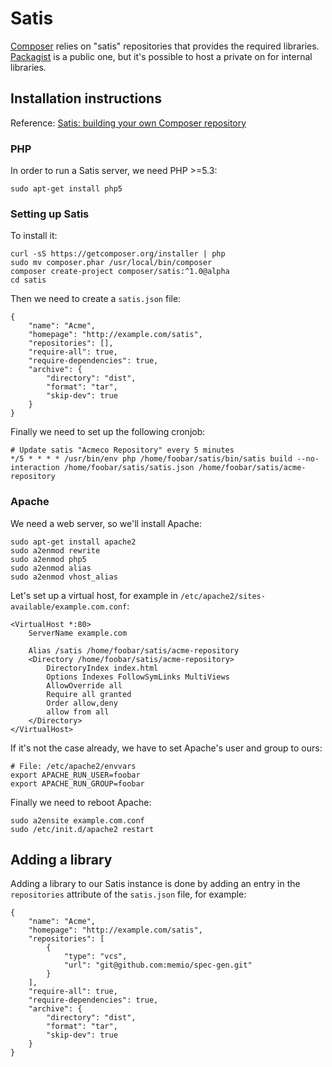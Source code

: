 # Satis

[Composer](https://getcomposer.org/) relies on "satis" repositories that provides the required libraries.
[Packagist](https://packagist.org/) is a public one, but it's possible to host a private on for internal libraries.

## Installation instructions

Reference: [Satis: building your own Composer repository](http://blog.servergrove.com/2015/04/29/satis-building-composer-repository/)

### PHP

In order to run a Satis server, we need PHP >=5.3:

    sudo apt-get install php5

### Setting up Satis

To install it:

    curl -sS https://getcomposer.org/installer | php
    sudo mv composer.phar /usr/local/bin/composer
    composer create-project composer/satis:^1.0@alpha
    cd satis

Then we need to create a `satis.json` file:

```
{
    "name": "Acme",
    "homepage": "http://example.com/satis",
    "repositories": [],
    "require-all": true,
    "require-dependencies": true,
    "archive": {
        "directory": "dist",
        "format": "tar",
        "skip-dev": true
    }
}
```

Finally we need to set up the following cronjob:

```
# Update satis "Acmeco Repository" every 5 minutes
*/5 * * * * /usr/bin/env php /home/foobar/satis/bin/satis build --no-interaction /home/foobar/satis/satis.json /home/foobar/satis/acme-repository
```

### Apache

We need a web server, so we'll install Apache:

    sudo apt-get install apache2
    sudo a2enmod rewrite
    sudo a2enmod php5
    sudo a2enmod alias
    sudo a2enmod vhost_alias

Let's set up a virtual host, for example in `/etc/apache2/sites-available/example.com.conf`:

```
<VirtualHost *:80>
    ServerName example.com

    Alias /satis /home/foobar/satis/acme-repository
    <Directory /home/foobar/satis/acme-repository>
        DirectoryIndex index.html
        Options Indexes FollowSymLinks MultiViews
        AllowOverride all
        Require all granted
        Order allow,deny
        allow from all
    </Directory>
</VirtualHost>
```

If it's not the case already, we have to set Apache's user and group to ours:

```
# File: /etc/apache2/envvars
export APACHE_RUN_USER=foobar
export APACHE_RUN_GROUP=foobar
```

Finally we need to reboot Apache:

    sudo a2ensite example.com.conf
    sudo /etc/init.d/apache2 restart

## Adding a library

Adding a library to our Satis instance is done by adding an entry in the `repositories` attribute of the
`satis.json` file, for example:

```
{
    "name": "Acme",
    "homepage": "http://example.com/satis",
    "repositories": [
        {
            "type": "vcs",
            "url": "git@github.com:memio/spec-gen.git"
        }
    ],
    "require-all": true,
    "require-dependencies": true,
    "archive": {
        "directory": "dist",
        "format": "tar",
        "skip-dev": true
    }
}
```
